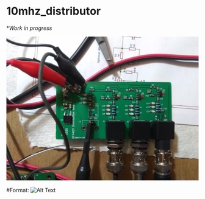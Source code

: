 # 10mhz_distributor
**Work in progress*

![Board Top](https://github.com/kf4mot/10mhz_distributor/blob/master/images/board-assy-top.jpg)

#Format: ![Alt Text](url)
